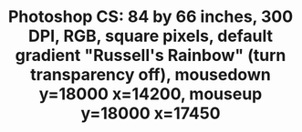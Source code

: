 ---
ee_id: '141'
site: '1'
type: '2'
long_id: 2010-044 Photoshop CS
url: 2010-044-photoshop-cs
title: 'Photoshop CS: 84 by 66 inches, 300 DPI, RGB, square pixels, default gradient
  "Russell''s Rainbow" (turn transparency off), mousedown y=18000 x=14200, mouseup
  y=18000 x=17450'
year: '2010'
medium: Chromogenic print
commission:
dims: 84 x 66 inches
pitch:
ps:
live_url:
related:
youtube:
imgs: photoshop-cs-2010-044-full-cropped-database-ropac.jpg
subheading:
display_year: '2010'
download:
add_credit:
add_credits:
related_code:
layout: things-i-made
---
